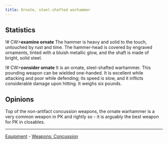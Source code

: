 ```yaml
---
title: Ornate, steel-shafted warhammer
---
```


## Statistics

!# CW\>**examine ornate**
The hammer is heavy and solid to the touch, untouched by rust and time.
The
hammer-head is covered by engraved ornaments, tinted with a bluish
metallic
glow, and the shaft is made of bright, solid steel.

!# CW\>**consider ornate**
It is an ornate, steel-shafted warhammer.
This pounding weapon can be wielded one-handed.
It is excellent while attacking and poor while defending; its speed is
slow, and it inflicts considerable damage
upon hitting.
It weighs six pounds.

## Opinions

Top of the non-artifact concussion weapons, the ornate warhammer is a
very common weapon in PK and rightly so - it is arguably the best weapon
for PK in closables.

------------------------------------------------------------------------

[Equipment](Equipment "wikilink") - [Weapons:
Concussion](Concussion_weapon "wikilink")